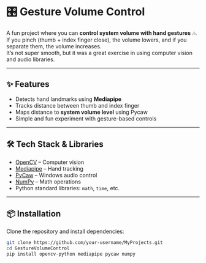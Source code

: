 # 🎛️ Gesture Volume Control  

A fun project where you can **control system volume with hand gestures** 🎶.  
If you pinch (thumb + index finger close), the volume lowers, and if you separate them, the volume increases.  
It’s not super smooth, but it was a great exercise in using computer vision and audio libraries.  

---

## ✨ Features
- Detects hand landmarks using **Mediapipe**
- Tracks distance between thumb and index finger
- Maps distance to **system volume level** using Pycaw
- Simple and fun experiment with gesture-based controls

---

## 🛠️ Tech Stack & Libraries
- [OpenCV](https://opencv.org/) – Computer vision  
- [Mediapipe](https://developers.google.com/mediapipe) – Hand tracking  
- [PyCaw](https://github.com/AndreMiras/pycaw) – Windows audio control  
- [NumPy](https://numpy.org/) – Math operations  
- Python standard libraries: `math`, `time`, etc.

---

## 📦 Installation
Clone the repository and install dependencies:
```bash
git clone https://github.com/your-username/MyProjects.git
cd GestureVolumeControl
pip install opencv-python mediapipe pycaw numpy